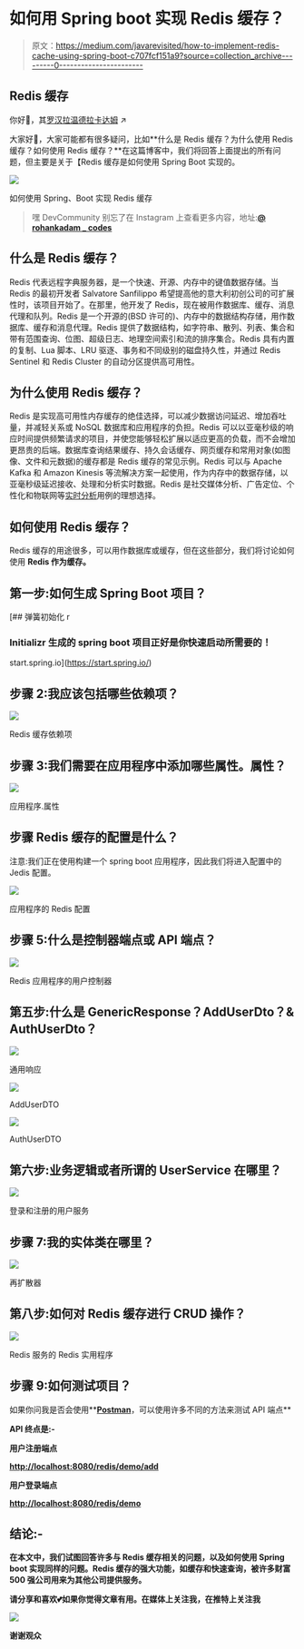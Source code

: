 # 如何用 Spring boot 实现 Redis 缓存？

> 原文：<https://medium.com/javarevisited/how-to-implement-redis-cache-using-spring-boot-c707fcf151a9?source=collection_archive---------0----------------------->

## Redis 缓存

你好👋，其[罗汉拉温德拉卡达姆](https://medium.com/u/a1b33b7cda75?source=post_page-----c707fcf151a9--------------------------------) ↗ [️](https://znap.link/rohankadam)

大家好👋，大家可能都有很多疑问，比如**什么是 Redis 缓存？为什么使用 Redis 缓存？如何使用 Redis 缓存？**在这篇博客中，我们将回答上面提出的所有问题，但主要是关于【Redis 缓存是如何使用 Spring Boot 实现的。

![](img/702c7e3206bd14b6d54b803fb89884ec.png)

如何使用 Spring、Boot 实现 Redis 缓存

> 嘿 DevCommunity 别忘了在 Instagram 上查看更多内容，地址:[**@ rohankadam _ codes**](https://www.instagram.com/rohankadam_codes/)

## 什么是 Redis 缓存？

Redis 代表远程字典服务器，是一个快速、开源、内存中的键值数据存储。当 Redis 的最初开发者 Salvatore Sanfilippo 希望提高他的意大利初创公司的可扩展性时，该项目开始了。在那里，他开发了 Redis，现在被用作数据库、缓存、消息代理和队列。Redis 是一个开源的(BSD 许可的)、内存中的数据结构存储，用作数据库、缓存和消息代理。Redis 提供了数据结构，如字符串、散列、列表、集合和带有范围查询、位图、超级日志、地理空间索引和流的排序集合。Redis 具有内置的复制、Lua 脚本、LRU 驱逐、事务和不同级别的磁盘持久性，并通过 Redis Sentinel 和 Redis Cluster 的自动分区提供高可用性。

## 为什么使用 Redis 缓存？

Redis 是实现高可用性内存缓存的绝佳选择，可以减少数据访问延迟、增加吞吐量，并减轻关系或 NoSQL 数据库和应用程序的负担。Redis 可以以亚毫秒级的响应时间提供频繁请求的项目，并使您能够轻松扩展以适应更高的负载，而不会增加更昂贵的后端。数据库查询结果缓存、持久会话缓存、网页缓存和常用对象(如图像、文件和元数据)的缓存都是 Redis 缓存的常见示例。Redis 可以与 Apache Kafka 和 Amazon Kinesis 等流解决方案一起使用，作为内存中的数据存储，以亚毫秒级延迟接收、处理和分析实时数据。Redis 是社交媒体分析、广告定位、个性化和物联网等[实时分析](https://aws.amazon.com/elasticache/redis/#Real-time_Analytics)用例的理想选择。

## **如何使用 Redis 缓存？**

Redis 缓存的用途很多，可以用作数据库或缓存，但在这些部分，我们将讨论如何使用 **Redis 作为缓存。**

## 第一步:如何生成 Spring Boot 项目？

[](https://start.spring.io/) [## 弹簧初始化 r

### Initializr 生成的 spring boot 项目正好是你快速启动所需要的！

start.spring.io](https://start.spring.io/) 

## 步骤 2:我应该包括哪些依赖项？

![](img/69c4f7db58a9e3ba1babc5dc2a93b43d.png)

Redis 缓存依赖项

## 步骤 3:我们需要在应用程序中添加哪些属性。属性？

![](img/44fc4b417278afc0be86ae7c7476e734.png)

应用程序.属性

## 步骤 Redis 缓存的配置是什么？

注意:我们正在使用构建一个 spring boot 应用程序，因此我们将进入配置中的 Jedis 配置。

![](img/a065df6084d9f4b811c8410fa3e7e18a.png)

应用程序的 Redis 配置

## 步骤 5:什么是控制器端点或 API 端点？

![](img/381426eaacbfdd21f5118b8c09d44914.png)

Redis 应用程序的用户控制器

## 第五步:什么是 GenericResponse？AddUserDto？& AuthUserDto？

![](img/647b8f374b0ce9f6e6adf40c7dbe1bca.png)

通用响应

![](img/02265e7a4e3cc8af112a6cfc460014b4.png)

AddUserDTO

![](img/b07b783fde87df4c1dbddac2493014a9.png)

AuthUserDTO

## 第六步:业务逻辑或者所谓的 UserService 在哪里？

![](img/f047aea78f9f814cb735dacf5836f19e.png)

登录和注册的用户服务

## 步骤 7:我的实体类在哪里？

![](img/f3da47f8313fe6b2a71a6d7bf613c41b.png)

再扩散器

## 第八步:如何对 Redis 缓存进行 CRUD 操作？

![](img/559717dd5c4786a5d6fdcde0e89320fb.png)

Redis 服务的 Redis 实用程序

## 步骤 9:如何测试项目？

如果你问我是否会使用**[**Postman**](https://www.postman.com/)，可以使用许多不同的方法来测试 API 端点**

****API 终点是:-****

****用户注册端点****

**[http://localhost:8080/redis/demo/add](http://localhost:8080/redis/demo/add)**

****用户登录端点****

**[http://localhost:8080/redis/demo](http://localhost:8080/redis/demo)**

## **结论:-**

**在本文中，我们试图回答许多与 Redis 缓存相关的问题，以及如何使用 Spring boot 实现同样的问题。Redis 缓存的强大功能，如缓存和快速查询，被许多财富 500 强公司用来为其他公司提供服务。**

**请分享和喜欢💕如果你觉得文章有用。在媒体上关注我，在推特上关注我**

**![](img/414bc1c7402a217cfcaf8545c237ad01.png)**

**谢谢观众**